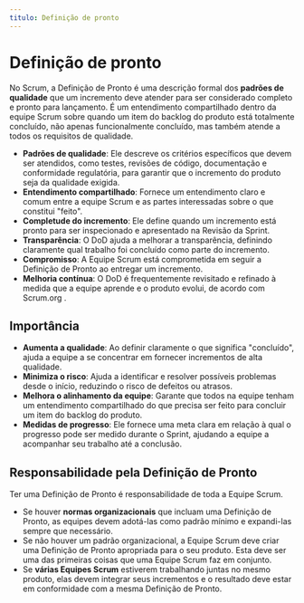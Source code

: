 ```yaml
---
titulo: Definição de pronto
---
```


# Definição de pronto

No Scrum, a Definição de Pronto é uma descrição formal dos **padrões de qualidade** que um incremento deve atender para ser considerado completo e pronto para lançamento. É um entendimento compartilhado dentro da equipe Scrum sobre quando um item do backlog do produto está totalmente concluído, não apenas funcionalmente concluído, mas também atende a todos os requisitos de qualidade.

- **Padrões de qualidade**: Ele descreve os critérios específicos que devem ser atendidos, como testes, revisões de código, documentação e conformidade regulatória, para garantir que o incremento do produto seja da qualidade exigida.
- **Entendimento compartilhado**: Fornece um entendimento claro e comum entre a equipe Scrum e as partes interessadas sobre o que constitui "feito".
- **Completude do incremento**: Ele define quando um incremento está pronto para ser inspecionado e apresentado na Revisão da Sprint.
- **Transparência**: O DoD ajuda a melhorar a transparência, definindo claramente qual trabalho foi concluído como parte do incremento.
- **Compromisso**: A Equipe Scrum está comprometida em seguir a Definição de Pronto ao entregar um incremento.
- **Melhoria contínua**: O DoD é frequentemente revisitado e refinado à medida que a equipe aprende e o produto evolui, de acordo com Scrum.org .

## Importância

- **Aumenta a qualidade**: Ao definir claramente o que significa "concluído", ajuda a equipe a se concentrar em fornecer incrementos de alta qualidade.
- **Minimiza o risco**: Ajuda a identificar e resolver possíveis problemas desde o início, reduzindo o risco de defeitos ou atrasos.
- **Melhora o alinhamento da equipe**: Garante que todos na equipe tenham um entendimento compartilhado do que precisa ser feito para concluir um item do backlog do produto.
- **Medidas de progresso**: Ele fornece uma meta clara em relação à qual o progresso pode ser medido durante o Sprint, ajudando a equipe a acompanhar seu trabalho até a conclusão.

## Responsabilidade pela Definição de Pronto

Ter uma Definição de Pronto é responsabilidade de toda a Equipe Scrum.

- Se houver **normas organizacionais** que incluam uma Definição de Pronto, as equipes devem adotá-las como padrão mínimo e expandi-las sempre que necessário.
- Se não houver um padrão organizacional, a Equipe Scrum deve criar uma Definição de Pronto apropriada para o seu produto. Esta deve ser uma das primeiras coisas que uma Equipe Scrum faz em conjunto.
- Se **várias Equipes Scrum** estiverem trabalhando juntas no mesmo produto, elas devem integrar seus incrementos e o resultado deve estar em conformidade com a mesma Definição de Pronto.
